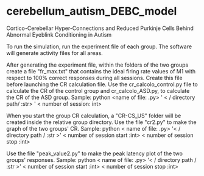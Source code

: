 # cerebellum_autism_DEBC_model
Cortico-Cerebellar Hyper-Connections and Reduced Purkinje Cells Behind Abnormal Eyeblink Conditioning in Autism

To run the simulation, run the experiment file of each group. The software will generate activity files for all areas.

After generating the experiment file, within the folders of the two groups create a file "fr_max.txt" that contains the ideal firing rate values of M1 with respect to 100% correct responses during all sessions. Create this file before launching the CR calculation file. Use the cr_calcolo_control.py file to calculate the CR of the control group and cr_calcolo_ASD.py, to calculate the CR of the ASD group.
Sample: python <name of file: .py> ' < / directory path/ :str> ' < number of session: int>

When you start the group CR calculation, a "CR-CS_US" folder will be created inside the relative group directory.
Use the file "cr2.py" to make the graph of the two groups' CR.
Sample: python < name of file: .py> '< / directory path / :str >' < number of session start :int> < number of session stop :int>

Use the file "peak_value2.py" to make the peak latency plot of the two groups' responses.
Sample: python < name of file: .py> '< / directory path / :str >' < number of session start :int> < number of session stop :int>
